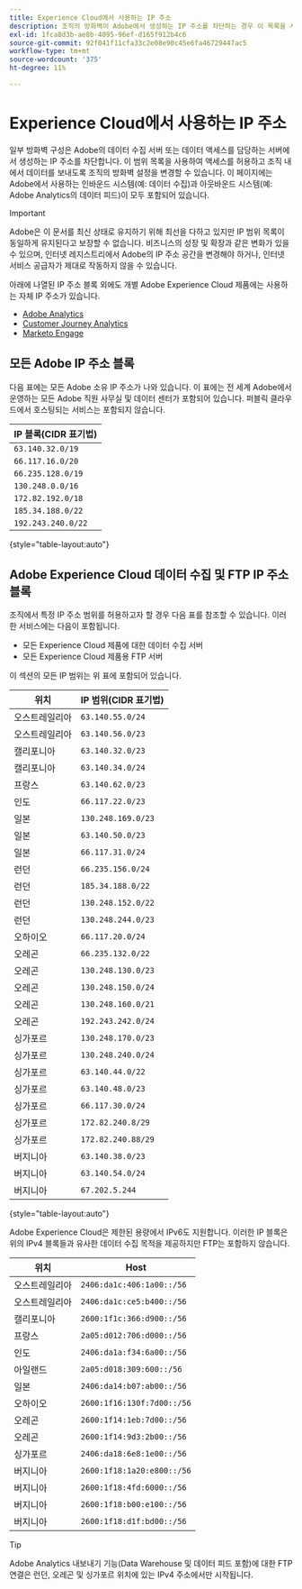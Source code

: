```yaml
---
title: Experience Cloud에서 사용하는 IP 주소
description: 조직의 방화벽이 Adobe에서 생성하는 IP 주소를 차단하는 경우 이 목록을 사용하여 방화벽 설정을 업데이트합니다.
exl-id: 1fca8d3b-ae8b-4095-96ef-d165f912b4c6
source-git-commit: 92f041f11cfa33c2e08e90c45e6fa46729447ac5
workflow-type: tm+mt
source-wordcount: '375'
ht-degree: 11%

---
```


# Experience Cloud에서 사용하는 IP 주소

일부 방화벽 구성은 Adobe의 데이터 수집 서버 또는 데이터 액세스를 담당하는 서버에서 생성하는 IP 주소를 차단합니다. 이 범위 목록을 사용하여 액세스를 허용하고 조직 내에서 데이터를 보내도록 조직의 방화벽 설정을 변경할 수 있습니다. 이 페이지에는 Adobe에서 사용하는 인바운드 시스템(예: 데이터 수집)과 아웃바운드 시스템(예: Adobe Analytics의 데이터 피드)이 모두 포함되어 있습니다.

>[!IMPORTANT]
>
>Adobe은 이 문서를 최신 상태로 유지하기 위해 최선을 다하고 있지만 IP 범위 목록이 동일하게 유지된다고 보장할 수 없습니다. 비즈니스의 성장 및 확장과 같은 변화가 있을 수 있으며, 인터넷 레지스트리에서 Adobe의 IP 주소 공간을 변경해야 하거나, 인터넷 서비스 공급자가 제대로 작동하지 않을 수 있습니다.

아래에 나열된 IP 주소 블록 외에도 개별 Adobe Experience Cloud 제품에는 사용하는 자체 IP 주소가 있습니다.

* [Adobe Analytics](https://experienceleague.adobe.com/ko/docs/analytics/technotes/ip-addresses)
* [Customer Journey Analytics](https://experienceleague.adobe.com/ko/docs/analytics-platform/using/technotes/ip-addresses)
* [Marketo Engage](https://experienceleague.adobe.com/ko/docs/marketo/using/getting-started/initial-setup/configure-protocols-for-marketo#step-allowlist-marketo-ips)

## 모든 Adobe IP 주소 블록

다음 표에는 모든 Adobe 소유 IP 주소가 나와 있습니다. 이 표에는 전 세계 Adobe에서 운영하는 모든 Adobe 직원 사무실 및 데이터 센터가 포함되어 있습니다. 퍼블릭 클라우드에서 호스팅되는 서비스는 포함되지 않습니다.

| IP 블록(CIDR 표기법) |
| --- |
| `63.140.32.0/19` |
| `66.117.16.0/20` |
| `66.235.128.0/19` |
| `130.248.0.0/16` |
| `172.82.192.0/18` |
| `185.34.188.0/22` |
| `192.243.240.0/22` |

{style="table-layout:auto"}

## Adobe Experience Cloud 데이터 수집 및 FTP IP 주소 블록

조직에서 특정 IP 주소 범위를 허용하고자 할 경우 다음 표를 참조할 수 있습니다. 이러한 서비스에는 다음이 포함됩니다.

* 모든 Experience Cloud 제품에 대한 데이터 수집 서버
* 모든 Experience Cloud 제품용 FTP 서버

이 섹션의 모든 IP 범위는 위 표에 포함되어 있습니다.

| 위치 | IP 범위(CIDR 표기법) |
| --- | --- |
| 오스트레일리아 | `63.140.55.0/24` |
| 오스트레일리아 | `63.140.56.0/23` |
| 캘리포니아 | `63.140.32.0/23` |
| 캘리포니아 | `63.140.34.0/24` |
| 프랑스 | `63.140.62.0/23` |
| 인도 | `66.117.22.0/23` |
| 일본 | `130.248.169.0/23` |
| 일본 | `63.140.50.0/23` |
| 일본 | `66.117.31.0/24` |
| 런던 | `66.235.156.0/24` |
| 런던 | `185.34.188.0/22` |
| 런던 | `130.248.152.0/22` |
| 런던 | `130.248.244.0/23` |
| 오하이오 | `66.117.20.0/24` |
| 오레곤 | `66.235.132.0/22` |
| 오레곤 | `130.248.130.0/23` |
| 오레곤 | `130.248.150.0/24` |
| 오레곤 | `130.248.160.0/21` |
| 오레곤 | `192.243.242.0/24` |
| 싱가포르 | `130.248.170.0/23` |
| 싱가포르 | `130.248.240.0/24` |
| 싱가포르 | `63.140.44.0/22` |
| 싱가포르 | `63.140.48.0/23` |
| 싱가포르 | `66.117.30.0/24` |
| 싱가포르 | `172.82.240.8/29` |
| 싱가포르 | `172.82.240.88/29` |
| 버지니아 | `63.140.38.0/23` |
| 버지니아 | `63.140.54.0/24` |
| 버지니아 | `67.202.5.244` |

{style="table-layout:auto"}

Adobe Experience Cloud은 제한된 용량에서 IPv6도 지원합니다. 이러한 IP 블록은 위의 IPv4 블록들과 유사한 데이터 수집 목적을 제공하지만 FTP는 포함하지 않습니다.

| 위치 | Host |
| --- | --- |
| 오스트레일리아 | `2406:da1c:406:1a00::/56` |
| 오스트레일리아 | `2406:da1c:ce5:b400::/56` |
| 캘리포니아 | `2600:1f1c:366:d900::/56` |
| 프랑스 | `2a05:d012:706:d000::/56` |
| 인도 | `2406:da1a:f34:6a00::/56` |
| 아일랜드 | `2a05:d018:309:600::/56` |
| 일본 | `2406:da14:b07:ab00::/56` |
| 오하이오 | `2600:1f16:130f:7d00::/56` |
| 오레곤 | `2600:1f14:1eb:7d00::/56` |
| 오레곤 | `2600:1f14:9d3:2b00::/56` |
| 싱가포르 | `2406:da18:6e8:1e00::/56` |
| 버지니아 | `2600:1f18:1a20:e800::/56` |
| 버지니아 | `2600:1f18:4fd:6000::/56` |
| 버지니아 | `2600:1f18:b00:e100::/56` |
| 버지니아 | `2600:1f18:d1f:bd00::/56` |

>[!TIP]
>
>Adobe Analytics 내보내기 기능(Data Warehouse 및 데이터 피드 포함)에 대한 FTP 연결은 런던, 오레곤 및 싱가포르 위치에 있는 IPv4 주소에서만 시작됩니다.
